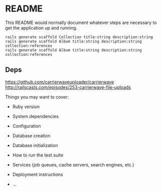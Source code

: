 # README

This README would normally document whatever steps are necessary to get the
application up and running.


```
rails generate scaffold Collection title:string description:string
rails generate scaffold Album title:string description:string collection:references
rails generate scaffold Album title:string description:string collection:references
```

## Deps

https://github.com/carrierwaveuploader/carrierwave
http://railscasts.com/episodes/253-carrierwave-file-uploads

Things you may want to cover:

* Ruby version

* System dependencies

* Configuration

* Database creation

* Database initialization

* How to run the test suite

* Services (job queues, cache servers, search engines, etc.)

* Deployment instructions

* ...
